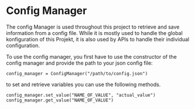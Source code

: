 # Config Manager

The config Manager is used throughout this project to retrieve and save information from a config file. While it is mostly used to handle the global konfiguration of this Projekt, it is also used by APIs to handle their individual configuration.

To use the config manager, you first have to use the constructor of the config manager and provide the path to your json config file:

```
config_manager = ConfigManager("/path/to/config.json")
```

to set and retrieve variables you can use the following methods.

```
config_manager.set_value("NAME_OF_VALUE", "actual_value")
config_manager.get_value("NAME_OF_VALUE")
```
